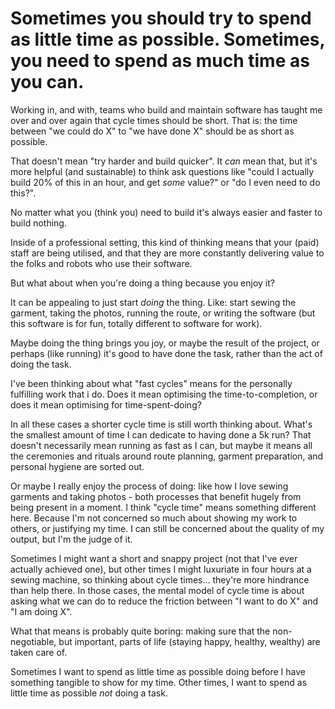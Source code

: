 # Sometimes you should try to spend as little time as possible.  Sometimes, you need to spend as much time as you can.

Working in, and with, teams who build and maintain software has taught me over and over again that cycle times should be short.  That is: the time between "we could do X" to "we have done X" should be as short as possible.  

That doesn't mean "try harder and build quicker".  It _can_ mean that, but it's more helpful (and sustainable) to think ask questions like "could I actually build 20% of this in an hour, and get _some_ value?" or "do I even need to do this?".  

No matter what you (think you) need to build it's always easier and faster to build nothing.

Inside of a professional setting, this kind of thinking means that your (paid) staff are being utilised, and that they are more constantly delivering value to the folks and robots who use their software.

But what about when you're doing a thing because you enjoy it?  

It can be appealing to just start _doing_ the thing.  Like: start sewing the garment, taking the photos, running the route, or writing the software (but this software is for fun, totally different to software for work).  

Maybe doing the thing brings you joy, or maybe the result of the project, or perhaps (like running) it's good to have done the task, rather than the act of doing the task.

I've been thinking about what "fast cycles" means for the personally fulfilling work that i do.  Does it mean optimising the time-to-completion, or does it mean optimising for time-spent-doing?

In all these cases a shorter cycle time is still worth thinking about.  What's the smallest amount of time I can dedicate to having done a 5k run?  That doesn't necessarily mean running as fast as I can, but maybe it means all the ceremonies and rituals around route planning, garment preparation, and personal hygiene are sorted out.

Or maybe I really enjoy the process of doing: like how I love sewing garments and taking photos - both processes that benefit hugely from being present in a moment.  I think "cycle time" means something different here.  Because I'm not concerned so much about showing my work to others, or justifying my time.  I can still be concerned about the quality of my output, but I'm the judge of it.  

Sometimes I might want a short and snappy project (not that I've ever actually achieved one), but other times I might luxuriate in four hours at a sewing machine, so thinking about cycle times... they're more hindrance than help there.  In those cases, the mental model of cycle time is about asking what we can do to reduce the friction between "I want to do X" and "I am doing X".  

What that means is probably quite boring: making sure that the non-negotiable, but important, parts of life (staying happy, healthy, wealthy) are taken care of.

Sometimes I want to spend as little time as possible doing before I have something tangible to show for my time.  Other times, I want to spend as little time as possible _not_ doing a task.

